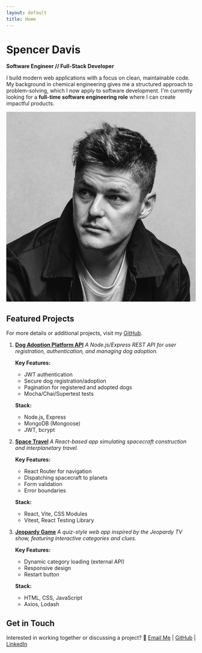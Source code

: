 ```yaml
---
layout: default
title: Home
---
```


# Spencer Davis

**Software Engineer // Full-Stack Developer**

I build modern web applications with a focus on clean, maintainable code. My background in chemical engineering gives me a structured approach to problem-solving, which I now apply to software development. I'm currently looking for a **full-time software engineering role** where I can create impactful products.

![Profile Image](/assets/images/portrait.png)

## Featured Projects

For more details or additional projects, visit my [GitHub](https://github.com/spencerdavis226).

1. **[Dog Adoption Platform API](https://github.com/spencerdavis226/Dog-Adoption-Platform-API)**
   *A Node.js/Express REST API for user registration, authentication, and managing dog adoption.*

   **Key Features:**
   - JWT authentication
   - Secure dog registration/adoption
   - Pagination for registered and adopted dogs
   - Mocha/Chai/Supertest tests

   **Stack:**
   - Node.js, Express
   - MongoDB (Mongoose)
   - JWT, bcrypt

2. **[Space Travel](https://github.com/spencerdavis226/Hatchways-React-Space-Travel)**
   *A React-based app simulating spacecraft construction and interplanetary travel.*

   **Key Features:**
   - React Router for navigation
   - Dispatching spacecraft to planets
   - Form validation
   - Error boundaries

   **Stack:**
   - React, Vite, CSS Modules
   - Vitest, React Testing Library

3. **[Jeopardy Game](https://github.com/spencerdavis226/Jeopardy-Project)**
   *A quiz-style web app inspired by the Jeopardy TV show, featuring interactive categories and clues.*

   **Key Features:**
   - Dynamic category loading (external API)
   - Responsive design
   - Restart button

   **Stack:**
   - HTML, CSS, JavaScript
   - Axios, Lodash

## Get in Touch

Interested in working together or discussing a project?
📩 [Email Me](mailto:sdavis26@me.com) | [GitHub](https://github.com/spencerdavis226) | [LinkedIn](https://www.linkedin.com/in/davisspencer/)
